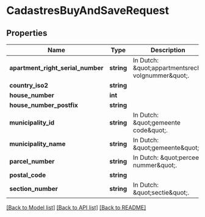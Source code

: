 # CadastresBuyAndSaveRequest

## Properties
Name | Type | Description | Notes
------------ | ------------- | ------------- | -------------
**apartment_right_serial_number** | **string** | In Dutch: \&quot;appartmentsrecht volgnummer\&quot;. | [optional] 
**country_iso2** | **string** |  | 
**house_number** | **int** |  | 
**house_number_postfix** | **string** |  | [optional] 
**municipality_id** | **string** | In Dutch: \&quot;gemeente code\&quot;. | [optional] 
**municipality_name** | **string** | In Dutch: \&quot;gemeente\&quot;. | [optional] 
**parcel_number** | **string** | In Dutch: \&quot;perceel nummer\&quot;. | [optional] 
**postal_code** | **string** |  | [optional] 
**section_number** | **string** | In Dutch: \&quot;sectie\&quot;. | [optional] 

[[Back to Model list]](../README.md#documentation-for-models) [[Back to API list]](../README.md#documentation-for-api-endpoints) [[Back to README]](../README.md)


